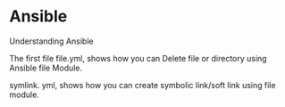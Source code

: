 # Ansible
Understanding Ansible 

The first file file.yml, shows how you can Delete file or directory using Ansible file Module.

symlink. yml, shows how you can create symbolic link/soft link using file module.
